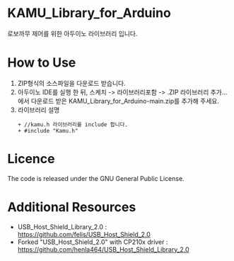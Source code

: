 # KAMU_Library_for_Arduino
로보까무 제어를 위한 아두이노 라이브러리 입니다.


# How to Use
1. ZIP형식의 소스파일을 다운로드 받습니다.
2. 아두이노 IDE를 실행 한 뒤,  스케치 -> 라이브러리포함 -> .ZIP 라이브러리 추가... 에서 다운로드 받은 KAMU_Library_for_Arduino-main.zip를 추가해 주세요.
3. 라이브러리 설명
   ```
   + //kamu.h 라이브러리를 include 합니다.
   + #include "Kamu.h"
   ```
   
# Licence
The code is released under the GNU General Public License.


# Additional Resources
* USB_Host_Shield_Library_2.0  : <https://github.com/felis/USB_Host_Shield_2.0>
* Forked "USB_Host_Shield_2.0" with CP210x driver : <https://github.com/henla464/USB_Host_Shield_Library_2.0>
